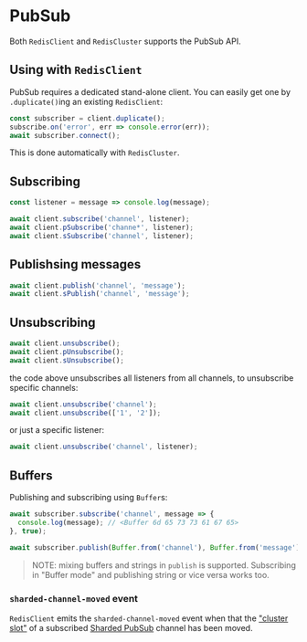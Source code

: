 # PubSub

Both `RedisClient` and `RedisCluster` supports the PubSub API.

## Using with `RedisClient`

PubSub requires a dedicated stand-alone client. You can easily get one by `.duplicate()`ing an existing `RedisClient`:

```typescript
const subscriber = client.duplicate();
subscribe.on('error', err => console.error(err));
await subscriber.connect();
```

This is done automatically with `RedisCluster`.

## Subscribing

```javascript
const listener = message => console.log(message);

await client.subscribe('channel', listener);
await client.pSubscribe('channe*', listener);
await client.sSubscribe('channel', listener);
```

## Publishsing messages

```javascript
await client.publish('channel', 'message');
await client.sPublish('channel', 'message');
```

## Unsubscribing

```javascript
await client.unsubscribe();
await client.pUnsubscribe();
await client.sUnsubscribe();
```

the code above unsubscribes all listeners from all channels, to unsubscribe specific channels:

```javascript
await client.unsubscribe('channel');
await client.unsubscribe(['1', '2']);
```

or just a specific listener:

```javascript
await client.unsubscribe('channel', listener);
```

## Buffers

Publishing and subscribing using `Buffer`s:

```javascript
await subscriber.subscribe('channel', message => {
  console.log(message); // <Buffer 6d 65 73 73 61 67 65>
}, true);

await subscriber.publish(Buffer.from('channel'), Buffer.from('message'));
```

> NOTE: mixing buffers and strings in `publish` is supported. Subscribing in "Buffer mode" and publishing string or vice versa works too.

### `sharded-channel-moved` event

`RedisClient` emits the `sharded-channel-moved` event when that the ["cluster slot"](https://redis.io/docs/reference/cluster-spec/#key-distribution-model) of a subscribed [Sharded PubSub](https://redis.io/docs/manual/pubsub/#sharded-pubsub) channel has been moved.
